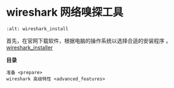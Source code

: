 # wireshark 网络嗅探工具

```{image} ../../img/wireshark/wireshark_installer.png
:alt: wireshark_install
```

首先，在官网下载软件，根据电脑的操作系统以选择合适的安装程序 。 [wireshark_installer](https://www.wireshark.org/download.html)
 
**目录**

```{toctree}
准备 <prepare>
wireshark 高级特性 <advanced_features>
```
